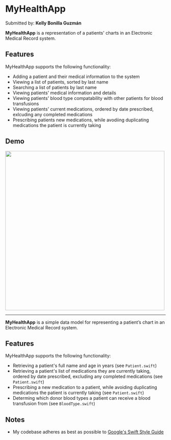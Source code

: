 # MyHealthApp

Submitted by: **Kelly Bonilla Guzmán**

**MyHealthApp** is a representation of a patients' charts in an Electronic Medical Record system.

## Features

MyHealthApp supports the following functionality:
- Adding a patient and their medical information to the system
- Viewing a list of patients, sorted by last name
- Searching a list of patients by last name
- Viewing patients' medical information and details
- Viewing patients' blood type compatability with other patients for blood transfusions
- Viewing patients' current medications, ordered by date prescribed, exlcuding any completed medications
- Prescribing patients new medications, while avodiing duplicating medications the patient is currently taking

## Demo
<img src="MyHealthApp.gif" width="500">

---

**MyHealthApp** is a simple data model for representing a patient’s chart
in an Electronic Medical Record system.

## Features

MyHealthApp supports the following functionality:
- Retrieving a patient's full name and age in years (see `Patient.swift`)
- Retrieving a patient's list of medications they are currently taking, ordered
by date prescribed, excluding any completed medications (see `Patient.swift`)
- Prescribing a new medication to a patient, while avoiding duplicating medications the patient is currently taking (see `Patient.swift`)
- Determing which donor blood types a patient can receive a blood transfusion from (see `BloodType.swift`)

## Notes
- My codebase adheres as best as possible to [Google's Swift Style Guide](https://google.github.io/swift/#line-wrapping)
